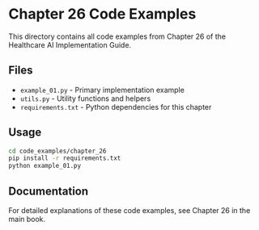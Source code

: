 # Chapter 26 Code Examples

This directory contains all code examples from Chapter 26 of the Healthcare AI Implementation Guide.

## Files

- `example_01.py` - Primary implementation example
- `utils.py` - Utility functions and helpers
- `requirements.txt` - Python dependencies for this chapter

## Usage

```bash
cd code_examples/chapter_26
pip install -r requirements.txt
python example_01.py
```

## Documentation

For detailed explanations of these code examples, see Chapter 26 in the main book.
